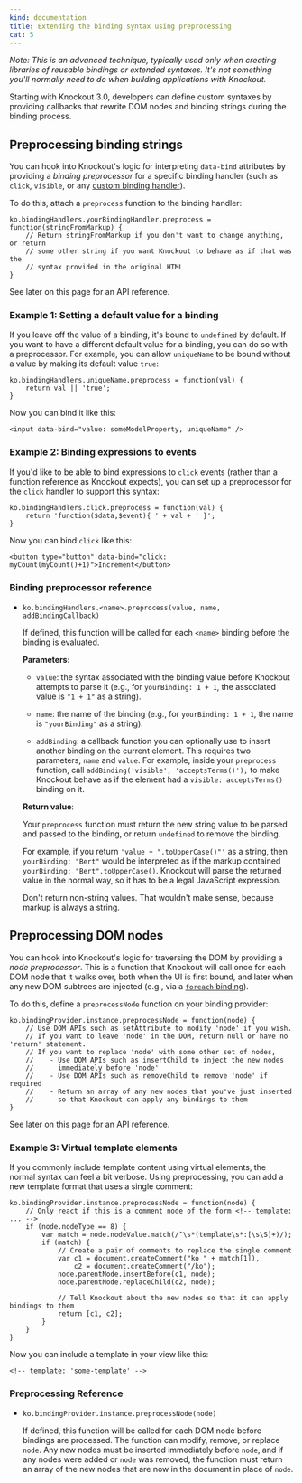 ```yaml
---
kind: documentation
title: Extending the binding syntax using preprocessing
cat: 5
---
```


*Note: This is an advanced technique, typically used only when creating libraries of reusable bindings or extended syntaxes. It's not something you'll normally need to do when building applications with Knockout.*

Starting with Knockout 3.0, developers can define custom syntaxes by providing callbacks that rewrite DOM nodes and binding strings during the binding process.

## Preprocessing binding strings

You can hook into Knockout's logic for interpreting `data-bind` attributes by providing a *binding preprocessor* for a specific binding handler (such as `click`, `visible`, or any [custom binding handler](custom-bindings.html)).

To do this, attach a `preprocess` function to the binding handler:

    ko.bindingHandlers.yourBindingHandler.preprocess = function(stringFromMarkup) {
        // Return stringFromMarkup if you don't want to change anything, or return
        // some other string if you want Knockout to behave as if that was the
        // syntax provided in the original HTML
    }

See later on this page for an API reference.

### Example 1: Setting a default value for a binding

If you leave off the value of a binding, it's bound to `undefined` by default. If you want to have a different default value for a binding, you can do so with a preprocessor. For example, you can allow `uniqueName` to be bound without a value by making its default value `true`:

    ko.bindingHandlers.uniqueName.preprocess = function(val) {
        return val || 'true';
    }

Now you can bind it like this:

    <input data-bind="value: someModelProperty, uniqueName" />

### Example 2: Binding expressions to events

If you'd like to be able to bind expressions to `click` events (rather than a function reference as Knockout expects), you can set up a preprocessor for the `click` handler to support this syntax:

    ko.bindingHandlers.click.preprocess = function(val) {
        return 'function($data,$event){ ' + val + ' }';
    }

Now you can bind `click` like this:

    <button type="button" data-bind="click: myCount(myCount()+1)">Increment</button>

### Binding preprocessor reference

* `ko.bindingHandlers.<name>.preprocess(value, name, addBindingCallback)`

  If defined, this function will be called for each `<name>` binding before the binding is evaluated.

  **Parameters:**

  * `value`: the syntax associated with the binding value before Knockout attempts to parse it (e.g., for `yourBinding: 1 + 1`, the associated value is `"1 + 1"` as a string).

  * `name`: the name of the binding (e.g., for `yourBinding: 1 + 1`, the name is `"yourBinding"` as a string).

  * `addBinding`: a callback function you can optionally use to insert another binding on the current element. This requires two parameters, `name` and `value`. For example, inside your `preprocess` function, call `addBinding('visible', 'acceptsTerms()');` to make Knockout behave as if the element had a `visible: acceptsTerms()` binding on it.

  **Return value**:

  Your `preprocess` function must return the new string value to be parsed and passed to the binding, or return `undefined` to remove the binding.

  For example, if you return `'value + ".toUpperCase()"'` as a string, then `yourBinding: "Bert"` would be interpreted as if the markup contained `yourBinding: "Bert".toUpperCase()`. Knockout will parse the returned value in the normal way, so it has to be a legal JavaScript expression.

  Don't return non-string values. That wouldn't make sense, because markup is always a string.

## Preprocessing DOM nodes

You can hook into Knockout's logic for traversing the DOM by providing a *node preprocessor*. This is a function that Knockout will call once for each DOM node that it walks over, both when the UI is first bound, and later when any new DOM subtrees are injected (e.g., via a [`foreach` binding](foreach-binding.html)).

To do this, define a `preprocessNode` function on your binding provider:

    ko.bindingProvider.instance.preprocessNode = function(node) {
        // Use DOM APIs such as setAttribute to modify 'node' if you wish.
        // If you want to leave 'node' in the DOM, return null or have no 'return' statement.
        // If you want to replace 'node' with some other set of nodes,
        //    - Use DOM APIs such as insertChild to inject the new nodes
        //      immediately before 'node'
        //    - Use DOM APIs such as removeChild to remove 'node' if required
        //    - Return an array of any new nodes that you've just inserted
        //      so that Knockout can apply any bindings to them
    }

See later on this page for an API reference.

### Example 3: Virtual template elements

If you commonly include template content using virtual elements, the normal syntax can feel a bit verbose. Using preprocessing, you can add a new template format that uses a single comment:

    ko.bindingProvider.instance.preprocessNode = function(node) {
        // Only react if this is a comment node of the form <!-- template: ... -->
        if (node.nodeType == 8) {
            var match = node.nodeValue.match(/^\s*(template\s*:[\s\S]+)/);
            if (match) {
                // Create a pair of comments to replace the single comment
                var c1 = document.createComment("ko " + match[1]),
                    c2 = document.createComment("/ko");
                node.parentNode.insertBefore(c1, node);
                node.parentNode.replaceChild(c2, node);

                // Tell Knockout about the new nodes so that it can apply bindings to them
                return [c1, c2];
            }
        }
    }

Now you can include a template in your view like this:

    <!-- template: 'some-template' -->

### Preprocessing Reference

* `ko.bindingProvider.instance.preprocessNode(node)`

    If defined, this function will be called for each DOM node before bindings are processed. The function can modify, remove, or replace `node`. Any new nodes must be inserted immediately before `node`, and if any nodes were added or `node` was removed, the function must return an array of the new nodes that are now in the document in place of `node`.
